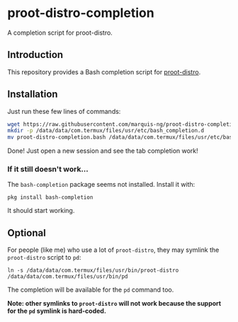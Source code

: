 # proot-distro-completion
A completion script for proot-distro.

## Introduction
This repository provides a Bash completion script for [proot-distro](https://github.com/termux/proot-distro).

## Installation
Just run these few lines of commands:
```bash
wget https://raw.githubusercontent.com/marquis-ng/proot-distro-completion/main/proot-distro-completion.bash
mkdir -p /data/data/com.termux/files/usr/etc/bash_completion.d
mv proot-distro-completion.bash /data/data/com.termux/files/usr/etc/bash_completion.d/proot-distro-completion.bash
```
Done! Just open a new session and see the tab completion work!

### If it still doesn't work...
The `bash-completion` package seems not installed. Install it with:
```
pkg install bash-completion
```
It should start working.

## Optional
For people (like me) who use a lot of `proot-distro`, they may symlink the `proot-distro` script to `pd`:
```
ln -s /data/data/com.termux/files/usr/bin/proot-distro /data/data/com.termux/files/usr/bin/pd
```
The completion will be available for the `pd` command too.

**Note: other symlinks to `proot-distro` will not work because the support for the `pd` symlink is hard-coded.**
